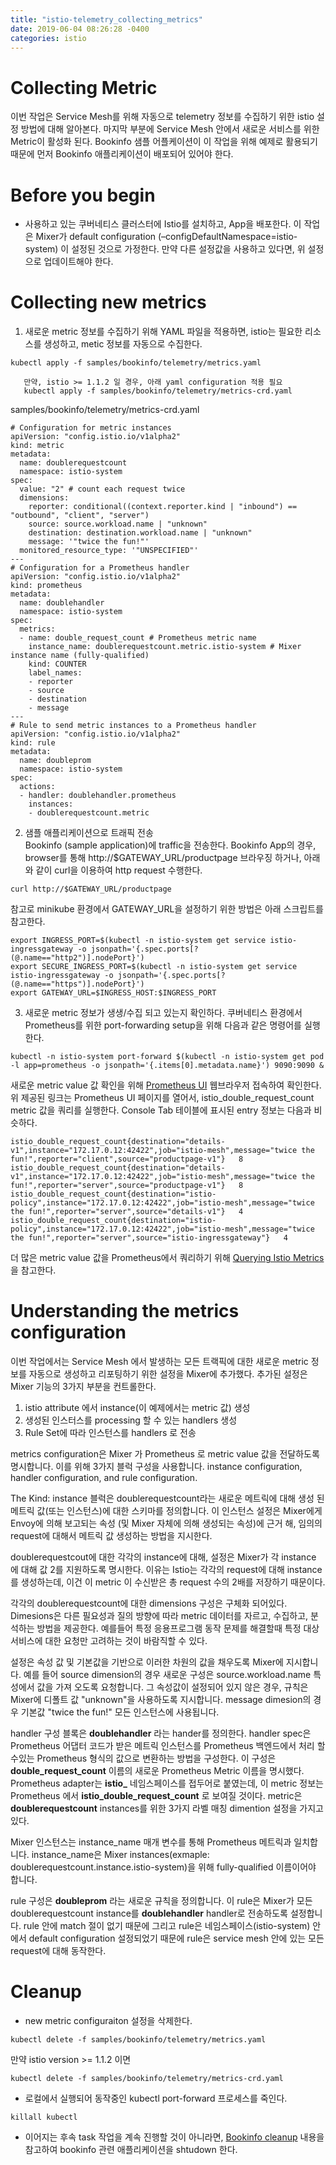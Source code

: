 ```yaml
---
title: "istio-telemetry_collecting_metrics"
date: 2019-06-04 08:26:28 -0400
categories: istio
---
```


# Collecting Metric  
이번 작업은 Service Mesh를 위해 자동으로 telemetry 정보를 수집하기 위한 istio 설정 방법에 대해 알아본다.
마지막 부분에 Service Mesh 안에서 새로운 서비스를 위한 Metric이 활성화 된다.
Bookinfo 샘플 어플케이션이 이 작업을 위해 예제로 활용되기 때문에 먼저 Bookinfo 애플리케이션이 배포되어 있어야 한다.

# Before you begin
- 사용하고 있는 쿠버네티스 클러스터에 Istio를 설치하고, App을 배포한다. 이 작업은 Mixer가 default configuration (–configDefaultNamespace=istio-system) 이 설정된 것으로 가정한다.
만약 다른 설정값을 사용하고 있다면, 위 설정으로 업데이트해야 한다.

# Collecting new metrics
1. 새로운 metric 정보를 수집하기 위해 YAML 파일을 적용하면, istio는 필요한 리소스를 생성하고, metic 정보를 자동으로 수집한다.
```
kubectl apply -f samples/bookinfo/telemetry/metrics.yaml
```
```
   만약, istio >= 1.1.2 일 경우, 아래 yaml configuration 적용 필요
   kubectl apply -f samples/bookinfo/telemetry/metrics-crd.yaml
```

samples/bookinfo/telemetry/metrics-crd.yaml
```
# Configuration for metric instances
apiVersion: "config.istio.io/v1alpha2"
kind: metric
metadata:
  name: doublerequestcount
  namespace: istio-system
spec:
  value: "2" # count each request twice
  dimensions:
    reporter: conditional((context.reporter.kind | "inbound") == "outbound", "client", "server")
    source: source.workload.name | "unknown"
    destination: destination.workload.name | "unknown"
    message: '"twice the fun!"'
  monitored_resource_type: '"UNSPECIFIED"'
---
# Configuration for a Prometheus handler
apiVersion: "config.istio.io/v1alpha2"
kind: prometheus
metadata:
  name: doublehandler
  namespace: istio-system
spec:
  metrics:
  - name: double_request_count # Prometheus metric name
    instance_name: doublerequestcount.metric.istio-system # Mixer instance name (fully-qualified)
    kind: COUNTER
    label_names:
    - reporter
    - source
    - destination
    - message
---
# Rule to send metric instances to a Prometheus handler
apiVersion: "config.istio.io/v1alpha2"
kind: rule
metadata:
  name: doubleprom
  namespace: istio-system
spec:
  actions:
  - handler: doublehandler.prometheus
    instances:
    - doublerequestcount.metric
```
2. 샘플 애플리케이션으로 트래픽 전송  
Bookinfo (sample application)에 traffic을 전송한다. Bookinfo App의 경우, browser를 통해 http://$GATEWAY_URL/productpage 브라우징 하거나, 아래와 같이 curl을 이용하여 http request 수행한다.
```
curl http://$GATEWAY_URL/productpage
```

참고로 minikube 환경에서 GATEWAY_URL을 설정하기 위한 방법은 아래 스크립트를 참고한다.
```
export INGRESS_PORT=$(kubectl -n istio-system get service istio-ingressgateway -o jsonpath='{.spec.ports[?(@.name=="http2")].nodePort}')
export SECURE_INGRESS_PORT=$(kubectl -n istio-system get service istio-ingressgateway -o jsonpath='{.spec.ports[?(@.name=="https")].nodePort}')
export GATEWAY_URL=$INGRESS_HOST:$INGRESS_PORT
```
3. 새로운 metric 정보가 생생/수집 되고 있는지 확인하다. 쿠버네티스 환경에서 Prometheus를 위한 port-forwarding setup을 위해 다음과 같은 명령어를 실행한다.
```
kubectl -n istio-system port-forward $(kubectl -n istio-system get pod -l app=prometheus -o jsonpath='{.items[0].metadata.name}') 9090:9090 &
```


새로운 metric value 값 확인을 위해 <a href="http://localhost:9090/graph">Prometheus UI</a> 웹브라우저 접속하여 확인한다. 위 제공된 링크는 Prometheus UI 페이지를 열어서, istio_double_request_count metric 값을 쿼리를 실행한다. Console Tab 테이블에 표시된 entry 정보는 다음과 비슷하다.
```
istio_double_request_count{destination="details-v1",instance="172.17.0.12:42422",job="istio-mesh",message="twice the fun!",reporter="client",source="productpage-v1"}   8
istio_double_request_count{destination="details-v1",instance="172.17.0.12:42422",job="istio-mesh",message="twice the fun!",reporter="server",source="productpage-v1"}   8
istio_double_request_count{destination="istio-policy",instance="172.17.0.12:42422",job="istio-mesh",message="twice the fun!",reporter="server",source="details-v1"}   4
istio_double_request_count{destination="istio-policy",instance="172.17.0.12:42422",job="istio-mesh",message="twice the fun!",reporter="server",source="istio-ingressgateway"}   4
```
더 많은 metric value 값을 Prometheus에서 쿼리하기 위해 [Querying Istio Metrics]("http://istio.io/docs/tasks/telemetry/metrics/querying-metrics)을 참고한다.

# Understanding the metrics configuration
이번 작업에서는 Service Mesh 에서 발생하는 모든 트랙픽에 대한 새로운 metric 정보를 자동으로 생성하고 리포팅하기 위한 설정을 Mixer에 추가했다.
추가된 설정은 Mixer 기능의 3가지 부분을 컨트롤한다.
1. istio attribute 에서 instance(이 예제에서는 metric 값) 생성
2. 생성된 인스터스를 processing 할 수 있는 handlers 생성
3. Rule Set에 따라 인스턴스를 handlers 로 전송

metrics configuration은 Mixer 가 Prometheus 로 metric value 값을 전달하도록 명시합니다. 이를 위해 3가지 블럭 구성을 사용합니다. instance configuration, handler configuration, and rule configuration.

The Kind: instance 블럭은 doublerequestcount라는 새로운 메트릭에 대해 생성 된 메트릭 값(또는 인스턴스)에 대한 스키마를 정의합니다. 이 인스턴스 설정은 Mixer에게 Envoy에 의해 보고되는 속성 (및 Mixer 자체에 의해 생성되는 속성)에 근거 해, 임의의 request에 대해서 메트릭 값 생성하는 방법을 지시한다.

doublerequestcout에 대한 각각의 instance에 대해, 설정은 Mixer가 각 instance 에 대해 값 2를 지원하도록 명시한다. 이유는 Istio는 각각의 request에 대해 instance를 생성하는데, 이건 이 metric 이 수신받은 총 request 수의 2배를 저장하기 때문이다.

각각의 doublerequestcount에 대한 dimensions 구성은 구체화 되어있다. Dimesions은 다른 필요성과 질의 방향에 따라 metric 데이터를 자르고, 수집하고, 분석하는 방법을 제공한다. 예를들어 특정 응용프로그램 동작 문제를 해결할때 특정 대상 서비스에 대한 요청만 고려하는 것이 바람직할 수 있다.

설정은 속성 값 및 기본값을 기반으로 이러한 차원의 값을 채우도록 Mixer에 지시합니다. 예를 들어 source dimension의 경우 새로운 구성은 source.workload.name 특성에서 값을 가져 오도록 요청합니다. 그 속성값이 설정되어 있지 않은 경우, 규칙은 Mixer에 디폴트 값 "unknown"을 사용하도록 지시합니다. message dimesion의 경우 기본값 "twice the fun!" 모든 인스턴스에 사용됩니다.

handler 구성 블록은 **doublehandler** 라는 hander를 정의한다. handler spec은 Prometheus 어댑터 코드가 받은 메트릭 인스턴스를 Prometheus 백엔드에서 처리 할 수있는 Prometheus 형식의 값으로 변환하는 방법을 구성한다. 이 구성은 **double_request_count** 이름의 새로운 Prometheus Metric 이름을 명시했다. Prometheus adapter는 **istio_** 네임스페이스를 접두어로 붙였는데, 이 metric 정보는 Prometheus 에서 **istio_double_request_count** 로 보여질 것이다. metric은 **doublerequestcount** instances를 위한 3가지 라벨 매칭 dimention 설정을 가지고 있다.

Mixer 인스턴스는 instance_name 매개 변수를 통해 Prometheus 메트릭과 일치합니다. instance_name은 Mixer instances(exmaple: doublerequestcount.instance.istio-system)을 위해 fully-qualified 이름이어야 합니다.

rule 구성은 **doubleprom** 라는 새로운 규칙을 정의합니다. 이 rule은 Mixer가 모든 doublerequestcount instance를 **doublehandler** handler로 전송하도록 설정합니다. rule 안에 match 절이 없기 때문에 그리고 rule은 네임스페이스(istio-system) 안에서 default configuration 설정되었기 때문에 rule은 service mesh 안에 있는 모든 request에 대해 동작한다.

# Cleanup
- new metric configuraiton 설정을 삭제한다.
```
kubectl delete -f samples/bookinfo/telemetry/metrics.yaml
```
만약 istio version >= 1.1.2 이면
```
kubectl delete -f samples/bookinfo/telemetry/metrics-crd.yaml
```
- 로컬에서 실행되어 동작중인 kubectl port-forward 프로세스를 죽인다.
```
killall kubectl
```
- 이어지는 후속 task 작업을 계속 진행할 것이 아니라면, <a href="https://istio.io/docs/examples/bookinfo/#cleanup">Bookinfo cleanup</a> 내용을 참고하여 bookinfo 관련 애플리케이션을 shtudown 한다.
